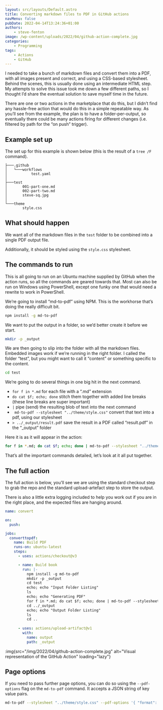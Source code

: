 ```yaml
---
layout: src/layouts/Default.astro
title: Converting markdown files to PDF in GitHub actions
navMenu: false
pubDate: 2022-04-14T13:24:36+01:00
authors:
    - steve-fenton
image: /wp-content/uploads/2022/04/github-action-complete.jpg
categories:
    - Programming
tags:
    - Actions
    - GitHub
---
```


I needed to take a bunch of markdown files and convert them into a PDF, with all images present and correct, and using a CSS-based stylesheet. Behind the scenes, this is usually done using an intermediate HTML step. My attempts to solve this issue took me down a few different paths, so I thought I’d share the eventual solution to save myself time in the future.

There are one or two actions in the marketplace that do this, but I didn’t find any hassle-free action that would do this in a simple repeatable way. As you’ll see from the example, the plan is to have a folder-per-output, so eventually there could be many actions firing for different changes (i.e. filtered by path for the “on push” trigger).

## Example set up

The set up for this example is shown below (this is the result of a `tree /F` command).

```
├───.github
│   └───workflows
│           test.yaml
│
├───test
│       001-part-one.md
│       002-part-two.md
│       steve-sq.jpg
│
└───theme
        style.css
```

## What should happen

We want all of the markdown files in the `test` folder to be combined into a single PDF output file.

Additionally, it should be styled using the `style.css` stylesheet.

## The commands to run

This is all going to run on an Ubuntu machine supplied by GitHub when the action runs, so all the commands are geared towards that. Most can also be run on Windows using PowerShell, except one funky one that would need a rewrite to work in PowerShell.

We’re going to install “md-to-pdf” using NPM. This is the workhorse that’s doing the really difficult bit.

```bash
npm install -g md-to-pdf
```

We want to put the output in a folder, so we’d better create it before we start.

```bash
mkdir -p _output
```

We are then going to slip into the folder with all the markdown files. Embedded images work if we’re running in the right folder. I called the folder “test”, but you might want to call it “content” or something specific to the content.

```bash
cd test
```

We’re going to do several things in one big hit in the next command.

- `for f in *.md` for each file with a “.md” extension
- `do cat $f; echo; done` stitch them together with added line breaks (these line breaks are super important)
- `|` pipe (send) the resulting blob of text into the next command
- ` md-to-pdf --stylesheet "../theme/style.css"` convert that text into a pdf, using our stylesheet
- `> ../_output/result.pdf` save the result in a PDF called “result.pdf” in the “\_output” folder

Here it is as it will appear in the action:

```bash
for f in *.md; do cat $f; echo; done | md-to-pdf --stylesheet "../theme/style.css" > ../_output/blue-paper.pdf
```

That’s all the important commands detailed, let’s look at it all put together.

## The full action

The full action is below, you’ll see we are using the standard checkout step to grab the repo and the standard upload-artefact step to store the output.

There is also a little extra logging included to help you work out if you are in the right place, and the expected files are hanging around.

```yaml
name: convert

on:
  push:

jobs:
  converttopdf:
    name: Build PDF
    runs-on: ubuntu-latest
    steps:
      - uses: actions/checkout@v3

      - name: Build book
        run: |-
          npm install -g md-to-pdf
          mkdir -p _output
          cd test
          echo; echo "Input Folder Listing"
          ls
          echo; echo "Generating PDF"
          for f in *.md; do cat $f; echo; done | md-to-pdf --stylesheet "../theme/style.css" > ../_output/blue-paper.pdf
          cd ../_output
          echo; echo "Output Folder Listing"
          ls
          cd ..
      
      - uses: actions/upload-artifact@v1
        with:
          name: output
          path: _output
```

:img{src="/img/2022/04/github-action-complete.jpg" alt="Visual representation of the GitHub Action" loading="lazy"}

## Page options

If you need to pass further page options, you can do so using the `--pdf-options` flag on the `md-to-pdf` command. It accepts a JSON string of key value pairs.

```bash
md-to-pdf --stylesheet "../theme/style.css" --pdf-options '{ "format": "a4", "margin": "40mm 40mm", "printBackground": true, "preferCSSPageSize": true }
```